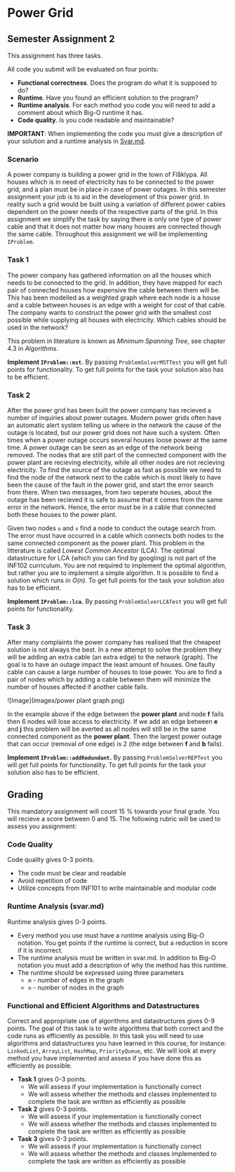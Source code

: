 # Power Grid
## Semester Assignment 2
This assignment has three tasks.

All code you submit will be evaluated on four points:
 - **Functional correctness**. Does the program do what it is supposed to do?
 - **Runtime**. Have you found an efficient solution to the program?
 - **Runtime analysis**. For each method you code you will need to add a comment about which Big-O runtime it has.
 - **Code quality**. Is you code readable and maintainable?

**IMPORTANT**: When implementing the code you must give a description of your solution and a runtime analysis in [Svar.md](Svar.md).


### Scenario
A power company is building a power grid in the town of Flåklypa.
All houses which is in need of electricity has to be connected to the power grid, and a plan must be in place in case of power outages.
In this semester assignment your job is to aid in the development of this power grid. In reality such a grid would be built using a variation of different power cables dependent on the power needs of the respective parts of the grid. In this assignment we simplify the task by saying there is only one type of power cable and that it does not matter how many houses are connected though the same cable. Throughout this assignment we will be implementing ``IProblem``.

### Task 1
The power company has gathered information on all the houses which needs to be connected to the grid. In addition, they have mapped for each pair of connected houses how expensive the cable between them will be. This has been modelled as a weighted graph where each node is a house and a cable between houses is an edge with a weight for cost of that cable. The company wants to construct the power grid with the smallest cost possible while supplying all houses with electricity. Which cables should be used in the network?

This problem in literature is known as *Minimum Spanning Tree*, see chapter 4.3 in *Algorithms*.

**Implement ``IProblem::mst``.** By passing ``ProblemSolverMSTTest`` you will get full points for functionality. To get full points for the task your solution also has to be efficient.

### Task 2
After the power grid has been built the power company has recieved a number of inquiries about power outages. Modern power grids often have an automatic alert system telling us where in the network the cause of the outage is located, but our power grid does not have such a system. Often times when a power outage occurs several houses loose power at the same time. A power outage can be seen as an edge of the network being removed. The nodes that are still part of the connected component with the power plant are recieving electricity, while all other nodes are not recieving electricity. To find the source of the outage as fast as possible we need to find the node of the network next to the cable which is most likely to have been the cause of the fault in the power grid, and start the error search from there. When two messages, from two seperate houses, about the outage has been recieved it is safe to assume that it comes from the same error in the network. Hence, the error must be in a cable that connected both these houses to the power plant. 

Given two nodes ``u`` and ``v`` find a node to conduct the outage search from. The error must have occurred in a cable which connects both nodes to the same connected component as the power plant. This problem in the litterature is called *Lowest Common Ancestor* (LCA). The optimal datastructure for LCA (which you can find by googling) is not part of the INF102 curriculum. You are not required to implement the optimal algorithm, but rather you are to implement a simple algorithm. It is possible to find a solution which runs in *O(n)*. To get full points for the task your solution also has to be efficient.

**Implement ``IProblem::lca``.** By passing ``ProblemSolverLCATest`` you will get full points for functionality.
### Task 3
After many complaints the power company has realised that the cheapest solution is not always the best. In a new attempt to solve the problem they will be adding an extra cable (an extra edge) to the network (graph). The goal is to have an outage impact the least amount of houses. One faulty cable can cause a large number of houses to lose power. You are to find a pair of nodes which by adding a cable between them will minimize the number of houses affected if another cable fails. 


![Image](images/power plant graph.png)

In the example above if the edge between the **power plant** and node **f** fails then 6 nodes will lose access to electricity. If we add an edge between **e** and **j** this problem will be averted as all nodes will still be in the same connected component as the **power plant**. Then the largest power outage that can occur (removal of one edge) is 2 (the edge between **f** and **b** fails).

**Implement ``IProblem::addRedundant``.** By passing ``ProblemSolverREPTest`` you will get full points for functionality. To get full points for the task your solution also has to be efficient.

## Grading
This mandatory assignment will count 15 % towards your final grade. You will recieve a score between 0 and 15.
The following rubric will be used to assess you assignment:

### Code Quality
Code quality gives 0-3 points.
 * The code must be clear and readable
 * Avoid repetition of code
 * Utilize concepts from INF101 to write maintainable and modular code

### Runtime Analysis (svar.md)
Runtime analysis gives 0-3 points.
 * Every method you use must have a runtime analysis using Big-O notation. You get points if the runtime is correct, but a reduction in score if it is incorrect. 
 * The runtime analysis must be written in svar.md. In addition to Big-O notation you must add a description of why the method has this runtime.
 * The runtime should be expressed using three parameters
    * ``m`` - number of edges in the graph
    * ``n`` - number of nodes in the graph

### Functional and Efficient Algorithms and Datastructures
Correct and appropriate use of algorithms and datastructures gives 0-9 points.
The goal of this task is to write algorithms that both correct and the code runs as efficiently as possible. In this task you will need to use algorithms and datastructures you have learned in this course, for instance: ``LinkedList``, ``ArrayList``, ``HashMap``, ``PriorityQueue``, etc. We will look at every method you have implemented and assess if you have done this as efficiently as possible.

 * **Task 1** gives 0-3 points.
    * We will assess if your implementation is functionally correct
    * We will assess whether the methods and classes implemented to complete the task are written as efficiently as possible
 * **Task 2** gives 0-3 points.
    * We will assess if your implementation is functionally correct
    * We will assess whether the methods and classes implemented to complete the task are written as efficiently as possible
 * **Task 3** gives 0-3 points.
    * We will assess if your implementation is functionally correct
    * We will assess whether the methods and classes implemented to complete the task are written as efficiently as possible


